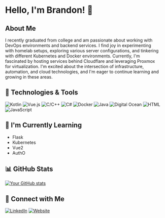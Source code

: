 # Hello, I'm Brandon! 👋

## About Me

I recently graduated from college and am passionate about working with DevOps environments and backend services. I find joy in experimenting with homelab setups, exploring various server configurations, and tinkering with different Kubernetes and Docker environments. Currently, I'm fascinated by hosting services behind Cloudflare and leveraging Proxmox for virtualization. I'm excited about the intersection of infrastructure, automation, and cloud technologies, and I'm eager to continue learning and growing in these areas.

## 🔧 Technologies & Tools

![Kotlin](https://img.shields.io/badge/-Kotlin-orange?style=flat&logo=kotlin)
![Vue.js](https://img.shields.io/badge/-Vue.js-green?style=flat&logo=vue.js)
![C/C++](https://img.shields.io/badge/-C%2FC%2B%2B-blue?style=flat&logo=c%2B%20)
![C#](https://img.shields.io/badge/-C%23-purple?style=flat&logo=c-share)
![Docker](https://img.shields.io/badge/-Docker-blue?style=flat&logo=docker)
![Java](https://img.shields.io/badge/-Java-red?style=flat&logo=java)
![Digital Ocean](https://img.shields.io/badge/-Digital%20Ocean-blue?style=flat&logo=digital-ocean)
![HTML](https://img.shields.io/badge/-HTML-orange?style=flat&logo=html)
![JavaScript](https://img.shields.io/badge/-JavaScript-yellow?style=flat&logo=javascript)

## 🌱 I'm Currently Learning

- Flask
- Kubernetes
- Vue2
- AuthO



## 📊 GitHub Stats

[![Your GitHub stats](https://github-readme-stats.vercel.app/api?username=bsimmons123&show_icons=true&theme=radical)](https://github.com/bsimmons123)

## 🤝 Connect with Me

[![LinkedIn](https://img.shields.io/badge/LinkedIn-Connect-blue)](https://www.linkedin.com/in/brandon-simmons-145b88223/)
[![Website](https://img.shields.io/badge/Website-Visit-green)](https://brandon-simmons.work)



<!--
**bsimmons123/bsimmons123** is a ✨ _special_ ✨ repository because its `README.md` (this file) appears on your GitHub profile.

Here are some ideas to get you started:

- 🔭 I’m currently working on ...
- 🌱 I’m currently learning ...
- 👯 I’m looking to collaborate on ...
- 🤔 I’m looking for help with ...
- 💬 Ask me about ...
- 📫 How to reach me: ...
- 😄 Pronouns: ...
- ⚡ Fun fact: ...
-->
